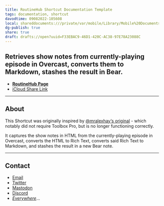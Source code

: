 ```yaml
---
title: RoutineHub Shortcut Documentation Template
tags: documentation, shortcut
davodtime: 09082022-105608
local: shareddocuments:///private/var/mobile/Library/Mobile%20Documents/iCloud~md~obsidian/Documents/OBSHIDDIAN/drafts/F33EBAC9-46D1-420C-AC38-97E78A23088C.md
dg-publish: true
share: true
draft: drafts://open?uuid=F33EBAC9-46D1-420C-AC38-97E78A23088C
---
```

## Retrieves show notes from currently-playing episode in Overcast, converts them to Markdown, stashes the result in Bear.
* [**RoutineHub Page**](https://routinehub.co/shortcut/8942/)
* [iCloud Share Link](https://www.icloud.com/shortcuts/8916cf29185b4e0e85baab093a94cf4b)
***
## About
This Shortcut was originally inspired by [@mralexhay‘s original](https://routinehub.co/shortcut/2343/) - which notably did not require Toolbox Pro, but is no longer functioning correctly.

It captures the show notes in HTML from the currently-playing episode in Overcast, converts the HTML to Rich Text, converts said Rich Text to Markdown, and stashes the result in a new Bear note.

***

## Contact

* [Email](mailto:davidblue@extratone.com) 
* [Twitter](https://twitter.com/NeoYokel)
* [Mastodon](https://mastodon.social/@DavidBlue)
* [Discord](https://discord.gg/0b9KQUKP858b0iZF)
* [*Everywhere*](https://www.notion.so/rotund/9fdc8e9610b34b8f991ebc148b760055?v=c170b58650c04fbdb7adc551a73d16a7)...